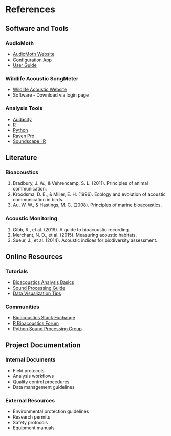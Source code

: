 # References

## Software and Tools

### AudioMoth

- [AudioMoth Website](https://www.openacousticdevices.info)
- [Configuration App](https://www.openacousticdevices.info/applications)
- [User Guide](https://www.openacousticdevices.info/getting-started)

### Wildlife Acoustic SongMeter

- [Wildlife Acoustic Website](https://www.wildlifeacoustics.com/)
- Software - Download via login page


### Analysis Tools

- [Audacity](https://www.audacityteam.org/)
- [R](https://www.r-project.org/)
- [Python](https://www.python.org/)
- [Raven Pro](https://ravensoundsoftware.com/software/raven-pro/)
- [Soundscape_IR](https://meil-brcas-org.github.io/V1.1/index.html)

## Literature

### Bioacoustics

1. Bradbury, J. W., & Vehrencamp, S. L. (2011). Principles of animal communication.
2. Kroodsma, D. E., & Miller, E. H. (1996). Ecology and evolution of acoustic communication in birds.
3. Au, W. W., & Hastings, M. C. (2008). Principles of marine bioacoustics.

### Acoustic Monitoring

1. Gibb, R., et al. (2019). A guide to bioacoustic recording.
2. Merchant, N. D., et al. (2015). Measuring acoustic habitats.
3. Sueur, J., et al. (2014). Acoustic indices for biodiversity assessment.

## Online Resources

### Tutorials

- [Bioacoustics Analysis Basics](https://example.com)
- [Sound Processing Guide](https://example.com)
- [Data Visualization Tips](https://example.com)

### Communities

- [Bioacoustics Stack Exchange](https://example.com)
- [R Bioacoustics Forum](https://example.com)
- [Python Sound Processing Group](https://example.com)

## Project Documentation

### Internal Documents

- Field protocols
- Analysis workflows
- Quality control procedures
- Data management guidelines

### External Resources

- Environmental protection guidelines
- Research permits
- Safety protocols
- Equipment manuals
